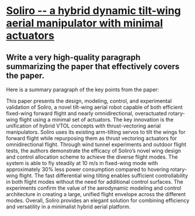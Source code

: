 # [Soliro -- a hybrid dynamic tilt-wing aerial manipulator with minimal   actuators](https://arxiv.org/abs/2312.05110)

## Write a very high-quality paragraph summarizing the paper that effectively covers the paper.

 Here is a summary paragraph of the key points from the paper:

This paper presents the design, modeling, control, and experimental validation of Soliro, a novel tilt-wing aerial robot capable of both efficient fixed-wing forward flight and nearly omnidirectional, overactuated rotary-wing flight using a minimal set of actuators. The key innovation is the unification of hybrid VTOL concepts with thrust-vectoring aerial manipulators. Soliro uses its existing arm-tilting servos to tilt the wings for forward flight while repurposing them as thrust vectoring actuators for omnidirectional flight. Through wind tunnel experiments and outdoor flight tests, the authors demonstrate the efficacy of Soliro’s novel wing design and control allocation scheme to achieve the diverse flight modes. The system is able to fly steadily at 10 m/s in fixed-wing mode with approximately 30% less power consumption compared to hovering rotary-wing flight. The fast differential wing tilting enables sufficient controllability in both flight modes without the need for additional control surfaces. The experiments confirm the value of the aerodynamic modeling and control architecture in creating a large, unified flight envelope across the different modes. Overall, Soliro provides an elegant solution for combining efficiency and versatility in a minimalist hybrid aerial platform.
